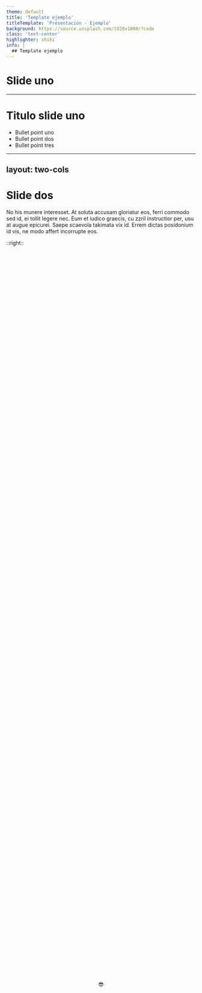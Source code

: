 ```yaml
---
theme: default
title: 'Template ejemplo'
titleTemplate: 'Presentación - Ejemplo'
background: https://source.unsplash.com/1920x1080/?code
class: 'text-center'
highlighter: shiki
info: |
  ## Template ejemplo
---
```


# Slide uno

---

# Titulo slide uno


- Bullet point uno
- Bullet point dos
- Bullet point tres

---
layout: two-cols
---

# Slide dos

No his munere interesset. At soluta accusam gloriatur eos, ferri commodo sed id, ei tollit legere nec. Eum et iudico graecis, cu zzril instructior per, usu at augue epicurei. Saepe scaevola takimata vix id. Errem dictas posidonium id vis, ne modo affert incorrupte eos.


::right::

<div class="centrar">
  <p>😎</p>
</div>

<style>
.centrar {
  display: grid;
  place-content: center;
  height: 100%;
}
</style>

---

# Slides tres

Este es el slide 3
